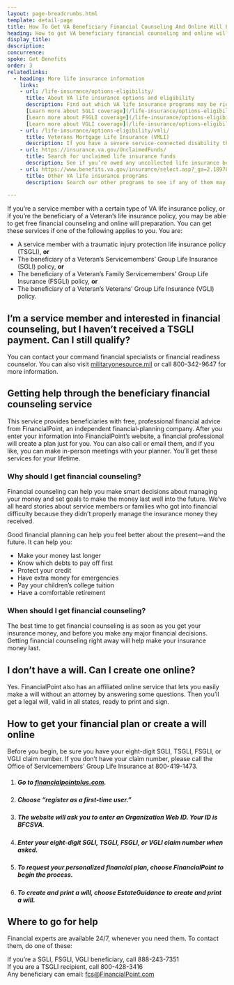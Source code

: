 ```yaml
---
layout: page-breadcrumbs.html
template: detail-page
title: How To Get VA Beneficiary Financial Counseling And Online Will Preparation
heading: How to get VA beneficiary financial counseling and online will preparation
display_title: 
description: 
concurrence: 
spoke: Get Benefits
order: 3
relatedlinks:
  - heading: More life insurance information
    links:
    - url: /life-insurance/options-eligibility/
      title: About VA life insurance options and eligibility
      description: Find out which VA life insurance programs may be right for you.
      [Learn more about SGLI coverage](/life-insurance/options-eligibility/sgli/)
      [Learn more about FSGLI coverage](/life-insurance/options-eligibility/fsgli/)
      [Learn more about VGLI coverage](/life-insurance/options-eligibility/vgli/)
    - url: /life-insurance/options-eligibility/vmli/
      title: Veterans Mortgage Life Insurance (VMLI)
      description: If you have a severe service-connected disability that we’ve concluded was caused—or made worse—by your service, you may be able to get Veterans’ Mortgage Life Insurance (VMLI). In the event of your death, this mortgage protection insurance can help your family pay off the home mortgage on a home that’s been adapted to meet your needs.
    - url: https://insurance.va.gov/UnclaimedFunds/
      title: Search for unclaimed life insurance funds
      description: See if you’re owed any uncollected life insurance benefits by using our easy search tool.
    - url: https://www.benefits.va.gov/insurance/select.asp?_ga=2.189789035.1532992680.1558364164-175658214.1545415984
      title: Other VA life insurance programs
      description: Search our other programs to see if any of them may apply to you or your family. 
      
---
```


<div class="va-introtext">

If you’re a service member with a certain type of VA life insurance policy, or if you’re the beneficiary of a Veteran’s life insurance policy, you may be able to get free financial counseling and online will preparation. You can get these services if one of the following applies to you. You are:

- A service member with a traumatic injury protection life insurance policy (TSGLI), **or**
-	The beneficiary of a Veteran’s Servicemembers’ Group Life Insurance (SGLI) policy, **or**
-	The beneficiary of a Veteran’s Family Servicemembers' Group Life Insurance (FSGLI) policy, **or**
-	The beneficiary of a Veteran’s Veterans’ Group Life Insurance (VGLI) policy.

</div>

## I’m a service member and interested in financial counseling, but I haven’t received a TSGLI payment. Can I still qualify?

You can contact your command financial specialists or financial readiness counselor. You can also visit [militaryonesource.mil](www.militaryonesource.mil) or call 800-342-9647 for more information. 

## Getting help through the beneficiary financial counseling service

This service provides beneficiaries with free, professional financial advice from FinancialPoint, an independent financial-planning company. After you enter your information into FinancialPoint’s website, a financial professional will create a plan just for you. You can also call or email them, and if you like, you can make in-person meetings with your planner. You’ll get these services for your lifetime.

### Why should I get financial counseling?

Financial counseling can help you make smart decisions about managing your money and set goals to make the money last well into the future. We’ve all heard stories about service members or families who got into financial difficulty because they didn’t properly manage the insurance money they received. </br>

Good financial planning can help you feel better about the present—and the future. It can help you:

- Make your money last longer 
- Know which debts to pay off first 
- Protect your credit 
- Have extra money for emergencies 
- Pay your children’s college tuition 
- Have a comfortable retirement 

### When should I get financial counseling?

The best time to get financial counseling is as soon as you get your insurance money, and before you make any major financial decisions. Getting financial counseling right away will help make your insurance money last.

## I don’t have a will. Can I create one online?

Yes. FinancialPoint also has an affiliated online service that lets you easily make a will without an attorney by answering some questions. Then you’ll get a legal will, valid in all states, ready to print and sign.

## How to get your financial plan or create a will online

Before you begin, be sure you have your eight-digit SGLI, TSGLI, FSGLI, or VGLI claim number. If you don’t have your claim number, please call the Office of Servicemembers' Group Life Insurance at 800-419-1473.

<ol class="process">
<li class="process-step list-one">

##### Go to [financialpointplus.com](www.financialpointplus.com).

</li>

<li class="process-step list-two">
  
##### Choose “register as a first-time user.”  

</li>

<li class="process-step list-three">
  
##### The website will ask you to enter an Organization Web ID. Your ID is **BFCSVA**.

</li>

<li class="process-step list-four">
  
##### Enter your eight-digit SGLI, TSGLI, FSGLI, or VGLI claim number when asked. 

</li>

<li class="process-step list-five">
  
##### To request your personalized financial plan, choose **FinancialPoint** to begin the process.

</li>

<li class="process-step list-six">
  
##### To create and print a will, choose **EstateGuidance** to create and print a will.  

</li>
</ol>

## Where to go for help

Financial experts are available 24/7, whenever you need them. To contact them, do one of these: 

If you’re a SGLI, FSGLI, VGLI beneficiary, call 888-243-7351</br>
If you are a TSGLI recipient, call 800-428-3416</br>
Any beneficiary can email: [fcs@FinancialPoint.com](mailto:fcs@FinancialPoint.com)
